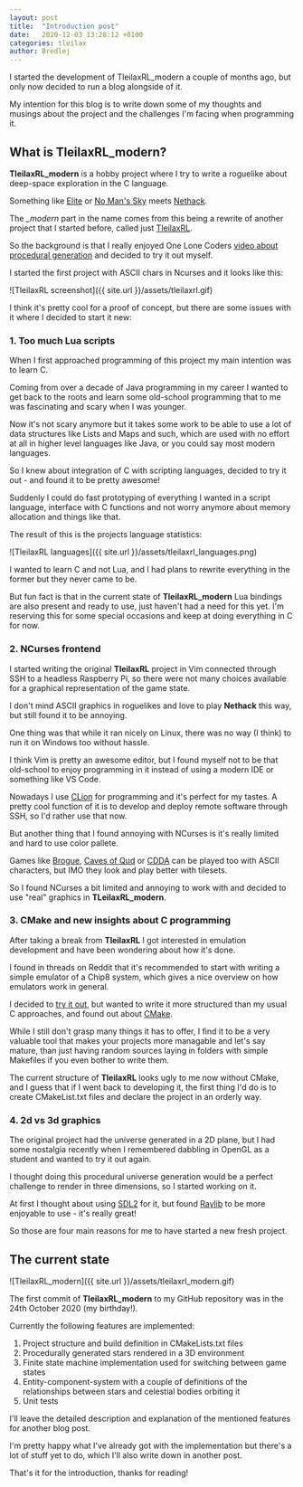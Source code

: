 ```yaml
---
layout: post
title:  "Introduction post"
date:   2020-12-03 13:28:12 +0100
categories: tleilax
author: Bredlej
---
```

I started the development of TleilaxRL_modern a couple of months ago, but only now decided to run a blog alongside of it.

My intention for this blog is to write down some of my thoughts and musings about the project and the challenges 
I'm facing when programming it.

## What is TleilaxRL_modern?

**TleilaxRL_modern** is a hobby project where I try to write a roguelike 
about deep-space exploration in the C language. 

Something like [Elite](https://en.wikipedia.org/wiki/Elite_(video_game) "Elite (Wikipedia)") 
or [No Man's Sky](https://en.wikipedia.org/wiki/No_Man%27s_Sky "No Man's Sky (Wikipedia)") 
meets [Nethack](https://en.wikipedia.org/wiki/NetHack "Nethack (Wikipedia)"). 

The *_modern* part in the name comes from this being a rewrite of another project that I started before, 
called just [TleilaxRL](https://github.com/bredlej/TleilaxRL).

So the background is that I really enjoyed 
One Lone Coders [video about procedural generation](https://www.youtube.com/watch?v=ZZY9YE7rZJw) and decided to try it out myself.

I started the first project with ASCII chars in Ncurses and it looks like this:

![TleilaxRL screenshot]({{ site.url }}/assets/tleilaxrl.gif)

I think it's pretty cool for a proof of concept, but there are some issues with it where I decided to start it new:

### 1. Too much Lua scripts

When I first approached programming of this project my main intention was to learn C. 

Coming from over a decade of Java programming in my career I wanted to get back to the roots and learn some old-school programming
that to me was fascinating and scary when I was younger.

Now it's not scary anymore but it takes some work to be able to use a lot of data structures like Lists and Maps and such, 
which are used with no effort at all in higher level languages like Java, or you could say most modern languages.

So I knew about integration of C with scripting languages, decided to try it out - and found it to be pretty awesome!

Suddenly I could do fast prototyping of everything I wanted in a script language, interface with C functions and not
worry anymore about memory allocation and things like that.

The result of this is the projects language statistics:

![TleilaxRL languages]({{ site.url }}/assets/tleilaxrl_languages.png)

I wanted to learn C and not Lua, and I had plans to rewrite everything in the former but they never came to be.

But fun fact is that in the current state of **TleilaxRL_modern** Lua bindings are also present and ready to use, just 
haven't had a need for this yet. I'm reserving this for some special occasions and keep at doing everything in C for now.

### 2. NCurses frontend

I started writing the original **TleilaxRL** project in Vim connected through SSH to a headless Raspberry Pi,
so there were not many choices available for a graphical representation of the game state.

I don't mind ASCII graphics in roguelikes and love to play **Nethack** this way, but still found it to be annoying.

One thing was that while it ran nicely on Linux, there was no way (I think) to run it on Windows too without hassle.

I think Vim is pretty an awesome editor, but I found myself not to be that old-school to enjoy programming in it 
instead of using a modern IDE or something like VS Code.

Nowadays I use [CLion](https://www.jetbrains.com/clion/ "CLion") for programming and it's perfect for my tastes. 
A pretty cool function of it is to develop and deploy remote software through SSH, so I'd rather use that now.

But another thing that I found annoying with NCurses is it's really limited and hard to use color pallete.

Games like [Brogue](https://en.wikipedia.org/wiki/Brogue_(video_game)), [Caves of Qud](https://www.cavesofqud.com/) 
or [CDDA](https://cataclysmdda.org/) can be played too with ASCII characters, but IMO they look and play better with 
tilesets.

So I found NCurses a bit limited and annoying to work with and decided to use "real" graphics in **TLeilaxRL_modern**.

### 3. CMake and new insights about C programming

After taking a break from **TleilaxRL** I got interested in emulation development and have been wondering about how 
it's done. 

I found in threads on Reddit that it's recommended to start with writing a simple emulator of a Chip8 system, which gives 
a nice overview on how emulators work in general.

I decided to [try it out](https://github.com/bredlej/chip8-emu), but wanted to write it more structured than my usual C 
approaches, and found out about [CMake](https://cmake.org/).

While I still don't grasp many things it has to offer, I find it to be a very valuable tool that makes your projects 
more managable and let's say mature, than just having random sources laying in folders with simple Makefiles if you even 
bother to write them.

The current structure of **TleilaxRL** looks ugly to me now without CMake, and I guess that if I went back to developing it,
the first thing I'd do is to create CMakeList.txt files and declare the project in an orderly way.

### 4. 2d vs 3d graphics

The original project had the universe generated in a 2D plane, but I had some nostalgia recently when I remembered dabbling
in OpenGL as a student and wanted to try it out again.

I thought doing this procedural universe generation would be a perfect challenge to render in three dimensions, 
so I started working on it.

At first I thought about using [SDL2](https://www.libsdl.org/index.php) for it, 
but found [Raylib](https://www.libsdl.org/index.php) to be more enjoyable to use - it's really great!


So those are four main reasons for me to have started a new fresh project.

## The current state

![TleilaxRL_modern]({{ site.url }}/assets/tleilaxrl_modern.gif)

The first commit of **TleilaxRL_modern** to my GitHub repository was in the 24th October 2020 (my birthday!).

Currently the following features are implemented:

1. Project structure and build definition in CMakeLists.txt files
2. Procedurally generated stars rendered in a 3D environment
3. Finite state machine implementation used for switching between game states
4. Entity-component-system with a couple of definitions of the relationships between stars and celestial bodies orbiting it
5. Unit tests

I'll leave the detailed description and explanation of the mentioned features for another blog post.

I'm pretty happy what I've already got with the implementation but there's a lot of stuff yet to do, which I'll also 
write down in another post.

That's it for the introduction, thanks for reading!